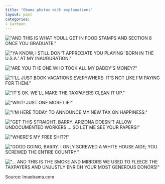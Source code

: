 ```yaml
---
title: "Obama photos with explanations"
layout: post
categories:
- Cartoon
---
```


!["AND THIS IS WHAT YOULL GET IN FOOD STAMPS AND SECTION 8 ONCE YOU GRADUATE."](/assets/img/2014/05/Obama-01.jpg)

!["YA KNOW, I STILL DON'T APPRECIATE YOU PLAYING 'BORN IN THE U.S.A.' AT MY INAUGURATION."](/assets/img/2014/05/Obama-02.jpg)

!["ARE YOU THE ONE WHO TOOK ALL MY DADDY'S MONEY?"](/assets/img/2014/05/Obama-03.jpg)

!["I'LL JUST BOOK VACATIONS EVERYWHERE: IT'S NOT LIKE I'M PAYING FOR THEM."](/assets/img/2014/05/Obama-04.jpg)

!["IT'S OK. WE'LL MAKE THE TAXPAYERS CLEAN IT UP."](/assets/img/2014/05/Obama-05.jpg)

!["WAIT! JUST ONE MORE LIE!"](/assets/img/2014/05/Obama-06.jpg)

!["I'M HERE TODAY TO ANNOUNCE MY NEW TAX ON HAPPINESS."](/assets/img/2014/05/Obama-08.jpg)

!["GET THIS STRAIGHT, BARRY. ARIZONA DOESN'T ALLOW UNDOCUMENTED WORKERS ... SO LET ME SEE YOUR PAPERS!"](/assets/img/2014/05/Obama-09.jpg)

!["WHERE'S MY FREE SHIT?!"](/assets/img/2014/05/Obama-11.jpg)

!["GOOD GOING, BARRY. I ONLY SCREWED A WHITE HOUSE AIDE; YOU SCREWED THE ENTIRE COUNTRY."](/assets/img/2014/05/Obama-12.jpg)

!["... AND THIS IS THE SMOKE AND MIRRORS WE USED TO FLEECE THE TAXPAYERS AND UNJUSTLY ENRICH
YOUR MOST GENEROUS DONORS!"](/assets/img/2014/05/Obama-13.jpg)

Source: lmaobama.com
